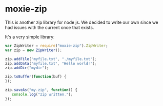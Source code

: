 moxie-zip
=========

This is another zip library for node js. We decided to write our own since we had issues with the current once that exists.

It's a very simple library:
```javascript
var ZipWriter = require("moxie-zip").ZipWriter;
var zip = new ZipWriter();

zip.addFile("myfile.txt", "./myfile.txt");
zip.addData("myfile.txt", "Hello world!");
zip.addDir("mydir");

zip.toBuffer(function(buf) {
});

zip.saveAs("my.zip", function() {
   console.log("zip written.");
});
```
